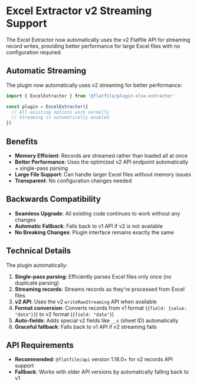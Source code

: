 # Excel Extractor v2 Streaming Support

The Excel Extractor now automatically uses the v2 Flatfile API for streaming record writes, providing better performance for large Excel files with no configuration required.

## Automatic Streaming

The plugin now automatically uses v2 streaming for better performance:

```javascript
import { ExcelExtractor } from '@flatfile/plugin-xlsx-extractor'

const plugin = ExcelExtractor({
  // All existing options work normally
  // Streaming is automatically enabled
})
```

## Benefits

- **Memory Efficient**: Records are streamed rather than loaded all at once
- **Better Performance**: Uses the optimized v2 API endpoint automatically + single-pass parsing
- **Large File Support**: Can handle larger Excel files without memory issues
- **Transparent**: No configuration changes needed

## Backwards Compatibility

- **Seamless Upgrade**: All existing code continues to work without any changes
- **Automatic Fallback**: Falls back to v1 API if v2 is not available
- **No Breaking Changes**: Plugin interface remains exactly the same

## Technical Details

The plugin automatically:
1. **Single-pass parsing**: Efficiently parses Excel files only once (no duplicate parsing)
2. **Streaming records**: Streams records as they're processed from Excel files  
3. **v2 API**: Uses the v2 `writeRawStreaming` API when available
4. **Format conversion**: Converts records from v1 format (`{field: {value: "data"}}`) to v2 format (`{field: "data"}`)
5. **Auto-fields**: Adds special v2 fields like `__s` (sheet ID) automatically
6. **Graceful fallback**: Falls back to v1 API if v2 streaming fails

## API Requirements

- **Recommended**: `@flatfile/api` version 1.18.0+ for v2 records API support
- **Fallback**: Works with older API versions by automatically falling back to v1
